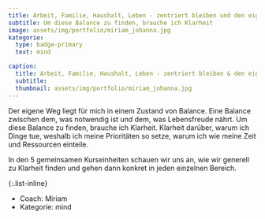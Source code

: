 ```yaml
---
title: Arbeit, Familie, Haushalt, Leben - zentriert bleiben und den eigenen Weg gehen mit Unbeatable Mind und Radical Transformation
subtitle: Um diese Balance zu finden, brauche ich Klarheit
image: assets/img/portfolio/miriam_johanna.jpg
kategorie:
  type: badge-primary
  text: mind

caption:
  title: Arbeit, Familie, Haushalt, Leben - zentriert bleiben & den eigenen Weg gehen
  subtitle:
  thumbnail: assets/img/portfolio/miriam_johanna.jpg
---
```


Der eigene Weg liegt für mich in einem Zustand von Balance. Eine Balance zwischen dem, was notwendig ist und dem, was Lebensfreude nährt. Um diese Balance zu finden, brauche ich Klarheit. Klarheit darüber, warum ich Dinge tue, weshalb ich meine Prioritäten so setze, warum ich wie meine Zeit und Ressourcen einteile.

In den 5 gemeinsamen Kurseinheiten schauen wir uns an, wie wir generell zu Klarheit finden und gehen dann konkret in jeden einzelnen Bereich.

{:.list-inline}
- Coach: Miriam
- Kategorie: <span class="badge badge-primary">mind</span>
